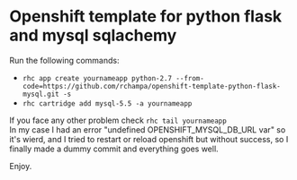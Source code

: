 Openshift template for python flask and mysql sqlachemy
=======================================================

Run the following commands:  
+   ``rhc app create yournameapp python-2.7 --from-code=https://github.com/rchampa/openshift-template-python-flask-mysql.git -s``   
+   ``rhc cartridge add mysql-5.5 -a yournameapp``   

If you face any other problem check ``rhc tail yournameapp``     
In my case I had an error "undefined OPENSHIFT_MYSQL_DB_URL var" so it's wierd, and I tried to restart or reload openshift but without success, so I finally made a dummy commit and everything goes well.   


Enjoy.
